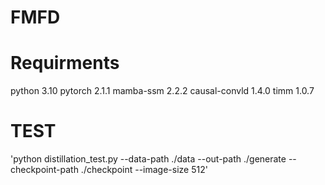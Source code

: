 # FMFD
# Requirments
python 3.10
pytorch 2.1.1
mamba-ssm 2.2.2
causal-convld 1.4.0
timm 1.0.7

# TEST
'python distillation_test.py --data-path ./data --out-path ./generate --checkpoint-path ./checkpoint --image-size 512'

